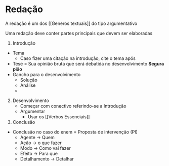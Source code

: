 # Redação
A redação é um dos [[Generos textuais]] do tipo argumentativo

Uma redação deve conter partes principais que devem ser elaboradas

1. Introdução
  * Tema
    * Caso fizer uma citação na introdução, cite o tema após
  * Tese = Sua opinião bruta que será debatida no desenvolvimento **Segura pião**
  * Gancho para o desenvolvimento
    * Solução
    * Análise
    * 
2. Desenvolvimento
	*  Começar com conectivo referindo-se a Introdução
	* Argumentar
		* Usar os [[Verbos Essenciais]]
3. Conclusão

- Conclusão no caso do enem = Proposta de intervenção (PI)
	- Agente -> Quem
	- Ação -> o que fazer
	-  Modo -> Como vai fazer 
	- Efeito -> Para que
	* Detalhamento -> Detalhar
